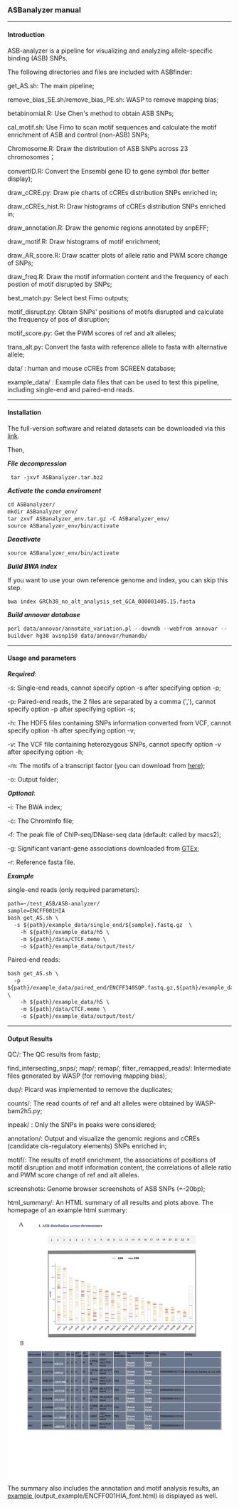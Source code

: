 ### **ASBanalyzer manual**

---

#### Introduction

ASB-analyzer is a pipeline for visualizing and analyzing allele-specific binding (ASB) SNPs.

The following directories and files are included with ASBfinder:

get_AS.sh: The main pipeline;

remove_bias_SE.sh/remove_bias_PE.sh: WASP to remove mapping bias;

betabinomial.R: Use Chen's method to obtain ASB SNPs;

cal_motif.sh: Use Fimo to scan motif sequences and calculate the motif enrichment of ASB and control (non-ASB) SNPs;

Chromosome.R: Draw the  distribution of ASB SNPs across 23 chromosomes；

convertID.R: Convert the Ensembl gene ID to gene symbol (for better display);

draw_cCRE.py: Draw pie charts of cCREs distribution SNPs enriched in;

draw_cCREs_hist.R: Draw histograms of cCREs distribution SNPs enriched in;

draw_annotation.R: Draw the genomic regions annotated by snpEFF;

draw_motif.R: Draw histograms of motif enrichment;

draw_AR_score.R: Draw  scatter plots of  allele ratio and PWM score change of SNPs;

draw_freq.R: Draw the motif information content and the frequency of each postion of motif disrupted by SNPs;

best_match.py: Select best Fimo outputs;

motif_disrupt.py: Obtain SNPs' positions of motifs disrupted and calculate the frequency of pos of disruption;

motif_score.py: Get the PWM scores of ref and alt alleles;

trans_alt.py: Convert the fasta with reference allele to fasta with alternative allele;

data/ : human and mouse cCREs from SCREEN database;

example_data/ :  Example data files that can be used to test this pipeline, including single-end and paired-end reads.

---

#### Installation

The full-version software and related datasets can be downloaded via this [link](https://drive.google.com/file/d/1bNkO9bY2AIW-Lw80Y6S53Sgtm8Gh0OFX/view?usp=sharing).

Then,


***File decompression*** 

```
 tar -jxvf ASBanalyzer.tar.bz2
```

***Activate the conda enviroment***

```shell
cd ASBanalyzer/
mkdir ASBanalyzer_env/
tar zxvf ASBanalyzer_env.tar.gz -C ASBanalyzer_env/
source ASBanalyzer_env/bin/activate
```

***Deactivate***

```
source ASBanalyzer_env/bin/activate
```

***Build BWA index***

If you want to use your own reference genome and index,  you can skip this step.

```
bwa index GRCh38_no_alt_analysis_set_GCA_000001405.15.fasta
```

***Build annovar database***

```
perl data/annovar/annotate_variation.pl --downdb --webfrom annovar --buildver hg38 avsnp150 data/annovar/humandb/
```
---

#### Usage and parameters

***Required***:

-s: Single-end reads, cannot specify option -s after specifying option -p;

-p: Paired-end reads, the 2 files are separated by a comma (','), cannot specify option -p after specifying option -s;

-h: The HDF5 files containing SNPs information converted from VCF, cannot specify option -h after specifying option -v;

-v: The VCF file containing heterozygous SNPs, cannot specify option -v after specifying option -h;

-m: The motifs of a transcript factor (you can download from [here](https://meme-suite.org/meme/meme-software/Databases/motifs/motif_databases.12.21.tgz));

-o: Output folder;

***Optional***:

-i: The BWA index;

-c: The ChromInfo file;

-f: The peak file of ChIP-seq/DNase-seq data (default: called by macs2);

-g: Significant variant-gene associations downloaded from [GTEx](https://storage.googleapis.com/gtex_analysis_v8/single_tissue_qtl_data/GTEx_Analysis_v8_eQTL.tar);

-r: Reference fasta file.



***Example***


single-end reads (only required parameters):

```shell
path=~/test_ASB/ASB-analyzer/
sample=ENCFF001HIA
bash get_AS.sh \
  -s ${path}/example_data/single_end/${sample}.fastq.gz  \
	-h ${path}/example_data/h5 \
	-m ${path}/data/CTCF.meme \
	-o ${path}/example_data/output/test/
```

Paired-end reads:

```shell
bash get_AS.sh \
  -p ${path}/example_data/paired_end/ENCFF340SQP.fastq.gz,${path}/example_data/paired_end/ENCFF587OVW.fastq.gz  \
	-h ${path}/example_data/h5 \
	-m ${path}/data/CTCF.meme \
	-o ${path}/example_data/output/test/
```

---

#### Output Results

QC/: The QC results from fastp;

find_intersecting_snps/; map/; remap/; filter_remapped_reads/:  Intermediate files generated by WASP (for removing mapping bias);

dup/: Picard was implemented to remove the duplicates;

counts/: The read counts of ref and alt alleles were obtained by WASP-bam2h5.py;

inpeak/ : Only the SNPs in peaks were considered;

annotation/: Output and visualize the genomic regions and cCREs (candidate cis-regulatory elements) SNPs enriched in;

motif/: The results of motif enrichment, the associations of positions of motif disruption and motif information content, the correlations of allele ratio and PWM score change of ref and alt alleles.

screenshots: Genome browser screenshots of ASB SNPs (+-20bp);

html_summary/: An HTML summary of all results and plots above.
The homepage of an example html summary:
![](https://github.com/Liying1996/ASBanalyzer/raw/main/example.png)
The summary also includes the annotation and motif analysis results, an [example ](https://github.com/Liying1996/ASBanalyzer/blob/main/output_summary/ENCFF001HIA_font.html) (output_example/ENCFF001HIA_font.html) is displayed as well.
